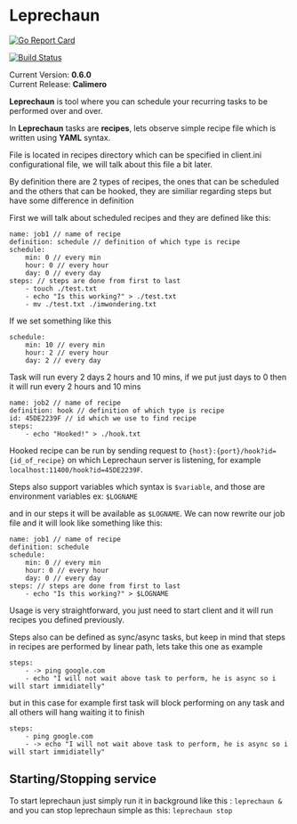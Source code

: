 
# Leprechaun

  
[![Go Report Card](https://goreportcard.com/badge/github.com/Kilgaloon/Leprechaun)](https://goreportcard.com/report/github.com/Kilgaloon/Leprechaun)

[![Build Status](https://travis-ci.com/Kilgaloon/Leprechaun.svg?branch=master)](https://travis-ci.com/Kilgaloon/Leprechaun)
  

Current Version: **0.6.0**  <br  />
Current Release: **Calimero**

**Leprechaun** is tool where you can schedule your recurring tasks to be performed over and over.

In **Leprechaun** tasks are **recipes**, lets observe simple recipe file which is written using **YAML** syntax.

File is located in recipes directory which can be specified in client.ini configurational file, we will talk about this file a bit later.

By definition there are 2 types of recipes, the ones that can be scheduled and the others that can be hooked, they are similiar regarding steps but have some difference in definition 

First we will talk about scheduled recipes and they are defined like this:

	name: job1 // name of recipe
	definition: schedule // definition of which type is recipe
	schedule:
		min: 0 // every min
		hour: 0 // every hour
		day: 0 // every day
	steps: // steps are done from first to last
		- touch ./test.txt
		- echo "Is this working?" > ./test.txt
		- mv ./test.txt ./imwondering.txt

If we set something like this

	schedule:
		min: 10 // every min
		hour: 2 // every hour
		day: 2 // every day

Task will run every 2 days 2 hours and 10 mins, if we put just days to 0 then it will run every 2 hours and 10 mins

	name: job2 // name of recipe
	definition: hook // definition of which type is recipe
	id: 45DE2239F // id which we use to find recipe
	steps:
		- echo "Hooked!" > ./hook.txt
  

Hooked recipe can be run by sending request to `{host}:{port}/hook?id={id_of_recipe}` on which Leprechaun server is listening, for example `localhost:11400/hook?id=45DE2239F`.


Steps also support variables which syntax is `$variable`, and those are environment variables ex: `$LOGNAME`

and in our steps it will be available as `$LOGNAME`. We can now rewrite our job file and it will look like something like this:

	name: job1 // name of recipe
	definition: schedule
	schedule:
		min: 0 // every min
		hour: 0 // every hour
		day: 0 // every day
	steps: // steps are done from first to last
		- echo "Is this working?" > $LOGNAME

Usage is very straightforward, you just need to start client and it will run recipes you defined previously.
  
Steps also can be defined as sync/async tasks, but keep in mind that steps in recipes are performed by linear path, lets take this one as example
	
	steps:
		- -> ping google.com
		- echo "I will not wait above task to perform, he is async so i will start immidiatelly"

but in this case for example first task will block performing on any task and all others will hang waiting it to finish

	steps:
		- ping google.com
		- -> echo "I will not wait above task to perform, he is async so i will start immidiatelly"

## Starting/Stopping service

To start leprechaun just simply run it in background like this : `leprechaun &`
and you can stop leprechaun simple as this: `leprechaun stop`